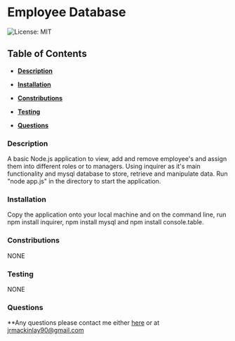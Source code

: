 # Employee Database

![License: MIT](https://img.shields.io/badge/License-MIT-yellow.svg)

## Table of Contents

* **[Description](#Description)**

* **[Installation](#Installation)**

* **[Constributions](#Contributions)**

* **[Testing](#Testing)**

* **[Questions](#Questions)**


### Description

A basic Node.js application to view, add and remove employee's and assign them into different roles or to managers. Using inquirer as it's main functionality and mysql database to store, retrieve and manipulate data. Run "node app.js" in the directory to start the application.


### Installation

Copy the application onto your local machine and on the command line, run npm install inquirer, npm install mysql and npm install console.table.


### Constributions

NONE


### Testing

NONE


### Questions

**Any questions please contact me either [here](https://github.com/tallglassof-milkjake) or at jrmackinlay90@gmail.com